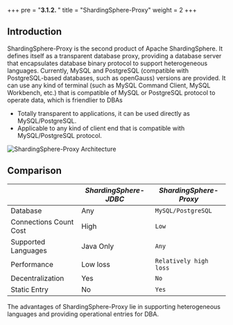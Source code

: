 +++
pre = "<b>3.1.2. </b>"
title = "ShardingSphere-Proxy"
weight = 2
+++

## Introduction

ShardingSphere-Proxy is the second product of Apache ShardingSphere.
It defines itself as a transparent database proxy, providing a database server that encapsulates database binary protocol to support heterogeneous languages.
Currently, MySQL and PostgreSQL (compatible with PostgreSQL-based databases, such as openGauss) versions are provided. It can use any kind of terminal (such as MySQL Command Client, MySQL Workbench, etc.) that is compatible of MySQL or PostgreSQL protocol to operate data, which is friendlier to DBAs

* Totally transparent to applications, it can be used directly as MySQL/PostgreSQL.
* Applicable to any kind of client end that is compatible with MySQL/PostgreSQL protocol.

![ShardingSphere-Proxy Architecture](https://shardingsphere.apache.org/document/current/img/shardingsphere-proxy_v2.png)

## Comparison

|                          | *ShardingSphere-JDBC* | *ShardingSphere-Proxy*       |
| ------------------------ | --------------------- | ---------------------------- |
| Database                 | Any                   | `MySQL/PostgreSQL`           |
| Connections Count Cost   | High                  | `Low`                        |
| Supported Languages      | Java Only             | `Any`                        |
| Performance              | Low loss              | `Relatively high loss`       |
| Decentralization         | Yes                   | `No`                         |
| Static Entry             | No                    | `Yes`                        |

The advantages of ShardingSphere-Proxy lie in supporting heterogeneous languages and providing operational entries for DBA.
